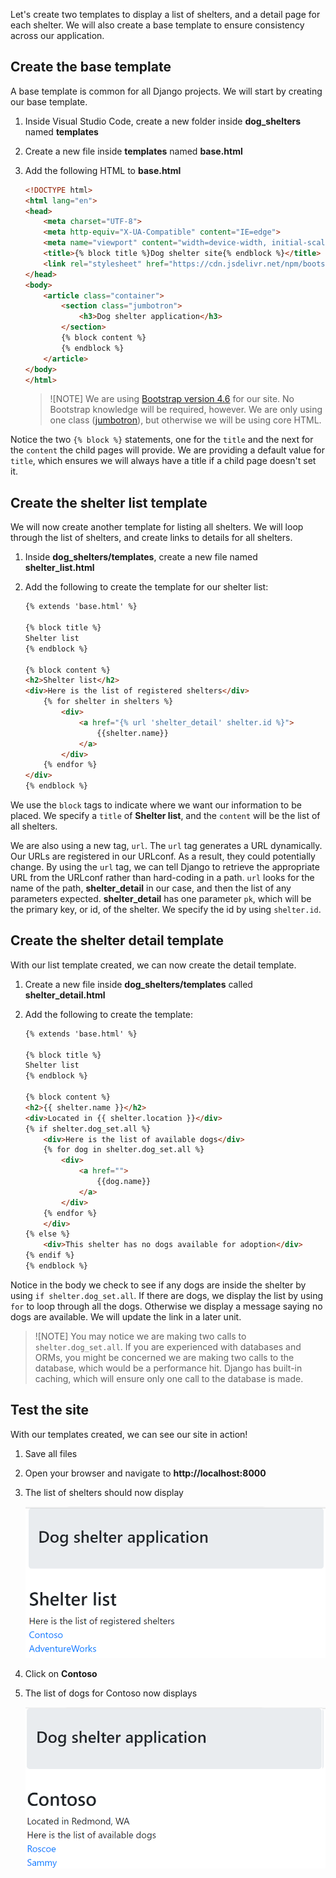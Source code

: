 Let's create two templates to display a list of shelters, and a detail page for each shelter. We will also create a base template to ensure consistency across our application.

## Create the base template

A base template is common for all Django projects. We will start by creating our base template.

1. Inside Visual Studio Code, create a new folder inside **dog_shelters** named **templates**
1. Create a new file inside **templates** named **base.html**
1. Add the following HTML to **base.html**

    ```html
    <!DOCTYPE html>
    <html lang="en">
    <head>
        <meta charset="UTF-8">
        <meta http-equiv="X-UA-Compatible" content="IE=edge">
        <meta name="viewport" content="width=device-width, initial-scale=1.0">
        <title>{% block title %}Dog shelter site{% endblock %}</title>
        <link rel="stylesheet" href="https://cdn.jsdelivr.net/npm/bootstrap@4.6.0/dist/css/bootstrap.min.css" integrity="sha384-B0vP5xmATw1+K9KRQjQERJvTumQW0nPEzvF6L/Z6nronJ3oUOFUFpCjEUQouq2+l" crossorigin="anonymous">
    </head>
    <body>
        <article class="container">
            <section class="jumbotron">
                <h3>Dog shelter application</h3>
            </section>
            {% block content %}
            {% endblock %}    
        </article>
    </body>
    </html>
    ```

    > ![NOTE]
    > We are using [Bootstrap version 4.6](https://getbootstrap.com/docs/4.6/getting-started/introduction/) for our site. No Bootstrap knowledge will be required, however. We are only using one class ([jumbotron](https://getbootstrap.com/docs/4.6/components/jumbotron/)), but otherwise we will be using core HTML.

Notice the two `{% block %}` statements, one for the `title` and the next for the `content` the child pages will provide. We are providing a default value for `title`, which ensures we will always have a title if a child page doesn't set it.

## Create the shelter list template

We will now create another template for listing all shelters. We will loop through the list of shelters, and create links to details for all shelters.

1. Inside **dog_shelters/templates**, create a new file named **shelter_list.html**
1. Add the following to create the template for our shelter list:

    ```html
    {% extends 'base.html' %}

    {% block title %}
    Shelter list
    {% endblock %}

    {% block content %}
    <h2>Shelter list</h2>
    <div>Here is the list of registered shelters</div>
        {% for shelter in shelters %}
            <div>
                <a href="{% url 'shelter_detail' shelter.id %}">
                    {{shelter.name}}
                </a>
            </div>
        {% endfor %}
    </div>
    {% endblock %}
    ```

We use the `block` tags to indicate where we want our information to be placed. We specify a `title` of **Shelter list**, and the `content` will be the list of all shelters.

We are also using a new tag, `url`. The `url` tag generates a URL dynamically. Our URLs are registered in our URLconf. As a result, they could potentially change. By using the `url` tag, we can tell Django to retrieve the appropriate URL from the URLconf rather than hard-coding in a path. `url` looks for the name of the path, **shelter_detail** in our case, and then the list of any parameters expected. **shelter_detail** has one parameter `pk`, which will be the primary key, or id, of the shelter. We specify the id by using `shelter.id`.

## Create the shelter detail template

With our list template created, we can now create the detail template.

1. Create a new file inside **dog_shelters/templates** called **shelter_detail.html**
1. Add the following to create the template:

    ```html
    {% extends 'base.html' %}

    {% block title %}
    Shelter list
    {% endblock %}

    {% block content %}
    <h2>{{ shelter.name }}</h2>
    <div>Located in {{ shelter.location }}</div>
    {% if shelter.dog_set.all %}
        <div>Here is the list of available dogs</div>
        {% for dog in shelter.dog_set.all %}
            <div>
                <a href="">
                    {{dog.name}}
                </a>
            </div>
        {% endfor %}
        </div>
    {% else %}
        <div>This shelter has no dogs available for adoption</div>
    {% endif %}
    {% endblock %}
    ```

Notice in the body we check to see if any dogs are inside the shelter by using `if shelter.dog_set.all`. If there are dogs, we display the list by using `for` to loop through all the dogs. Otherwise we display a message saying no dogs are available. We will update the link in a later unit.

> ![NOTE]
> You may notice we are making two calls to `shelter.dog_set.all`. If you are experienced with databases and ORMs, you might be concerned we are making two calls to the database, which would be a performance hit. Django has built-in caching, which will ensure only one call to the database is made.

## Test the site

With our templates created, we can see our site in action!

1. Save all files
1. Open your browser and navigate to **http://localhost:8000**
1. The list of shelters should now display

    ![Screenshot of page showing list of shelters - Contoso and AdventureWorks](images/shelter-list.png)

1. Click on **Contoso**
1. The list of dogs for Contoso now displays

    ![Screenshot of page showing shelter details for Contoso, including the two dogs Sammy and Roscoe](images/shelter-detail.png)
